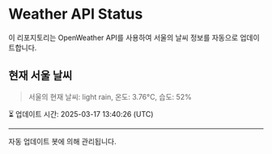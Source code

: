 
# Weather API Status

이 리포지토리는 OpenWeather API를 사용하여 서울의 날씨 정보를 자동으로 업데이트합니다.

## 현재 서울 날씨
> 서울의 현재 날씨: light rain, 온도: 3.76°C, 습도: 52%

⏳ 업데이트 시간: 2025-03-17 13:40:26 (UTC)

---
자동 업데이트 봇에 의해 관리됩니다.

